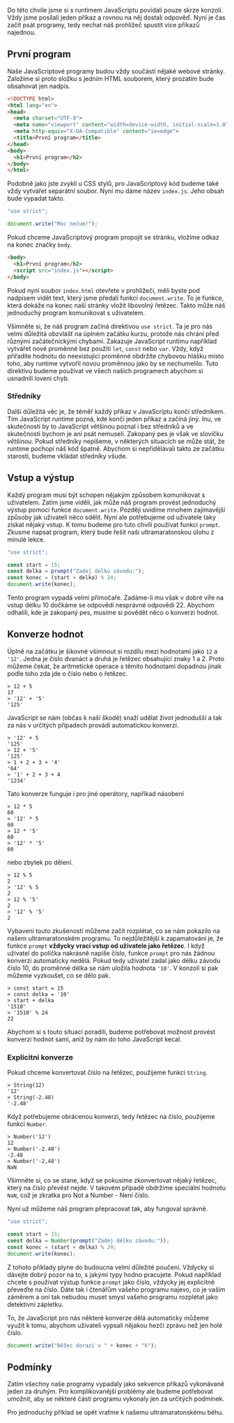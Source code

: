 Do této chvíle jsme si s runtimem JavaScriptu povídali pouze skrze konzoli. Vždy jsme posílali jeden příkaz a rovnou na něj dostali odpověď. Nyní je čas začít psát programy, tedy nechat náš prohlížeč spustit více příkazů najednou.

## První program

Naše JavaScriptové programy budou vždy součástí nějaké webové stránky. Založíme si proto složku s jedním HTML souborem, který prozatím bude obsahovat jen nadpis.

```html
<!DOCTYPE html>
<html lang="en">
<head>
  <meta charset="UTF-8">
  <meta name="viewport" content="width=device-width, initial-scale=1.0">
  <meta http-equiv="X-UA-Compatible" content="ie=edge">
  <title>První program</title>
</head>
<body>
  <h1>První program</h2>
</body>
</html>
```

Podobně jako jste zvyklí u CSS stylů, pro JavaScriptový kód budeme také vždy vytvářet separátní soubor. Nyní mu dáme název `index.js`. Jeho obsah bude vypadat takto.

```js
"use strict";

document.write("Moc nečum!");
```

Pokud chceme JavaScriptový program propojit se stránku, vložíme odkaz na konec značky `body`.

```html
<body>
  <h1>První program</h2>
  <script src="index.js"></script>
</body>
```

Pokud nyní soubor `index.html` otevřete v prohlížeči, měli byste pod nadpisem vidět text, který jsme předali funkci `document.write`. To je funkce, která dokáže na konec naší stránky vložit libovolný řetězec. Takto může náš jednoduchý program komunikovat s uživatelem.

Všimněte si, že náš program začíná direktivou `use strict`. Ta je pro nás velmi důležitá obzvlášť na úplném začátku kurzu, protože nás chrání před různými začátečníckými chybami. Zakazuje JavaScript runtimu například vytvářet nové proměnné bez použití `let`, `const` nebo `var`. Vždy, když přiřadíte hodnotu do neexistující proměnné obdržíte chybovou hlášku místo toho, aby runtime vytvořil novou proměnnou jako by se nechumelilo. Tuto direktivu budeme používat ve všech našich programech abychom si usnadnili lovení chyb.

### Středníky

Další důležitá věc je, že téměř každý příkaz v JavaScriptu končí středníkem. Tím JavaScript runtime pozná, kde končí jeden příkaz a začíná jiný. Inu, ve skutečnosti by to JavaScript většinou poznal i bez středníků a ve skutečnosti bychom je ani psát nemuseli. Zakopaný pes je však ve slovíčku <i>většinou</i>. Pokud středníky nepíšeme, v některých situacích se může stát, že runtime pochopí náš kód špatně. Abychom si nepřidělávali takto ze začátku starosti, budeme vkládat středníky všude.

## Vstup a výstup

Každý program musí být schopen nějakým způsobem komunikovat s uživatelem. Zatím jsme viděli, jak může náš program provést jednoduchý výstup pomocí funkce `document.write`. Později uvidíme mnohem zajímavější způsoby jak uživateli něco sdělit. Nyní ale potřebujeme od uživatele taky získat nějaký vstup. K tomu budeme pro tuto chvíli používat funkci `prompt`. Zkusme napsat program, který bude řešit naši ultramaratonskou úlohu z minulé lekce.

```js
"use strict";

const start = 15;
const delka = prompt("Zadej délku závodu:");
const konec = (start + delka) % 24;
document.write(konec);
```

Tento program vypadá velmi přímočaře. Zadáme-li mu však v dobré víře na vstup délku 10 dočkáme se odpovědi nesprávné odpovědi 22. Abychom odhalili, kde je zakopaný pes, musíme si povědět něco o konverzi hodnot.

## Konverze hodnot

Úplně na začátku je šikovné všimnout si rozdílu mezi hodnotami jako `12` a `'12'`. Jedna je číslo dvanáct a druhá je řetězec obsahující znaky 1 a 2. Proto můžeme čekat, že aritmetické operace s těmito hodnotami dopadnou jinak podle toho zda jde o číslo nebo o řetězec.

```jscon
> 12 + 5
17
> '12' + '5'
'125'
```

JavaScript se nám (občas k naší škodě) snaží udělat život jednodušší a tak za nás v určitých případech provádí automatickou konverzi.

```jscon
> '12' + 5
'125'
> 12 + '5'
'125'
> 1 + 2 + 3 + '4'
'64'
> '1' + 2 + 3 + 4
'1234'
```

Tato konverze funguje i pro jiné operátory, napříkad násobení

```jscon
> 12 * 5
60
> '12' * 5
60
> 12 * '5'
60
> '12' * '5'
60
```

nebo zbytek po dělení.

```jscon
> 12 % 5
2
> '12' % 5
2
> 12 % '5'
2
> '12' % '5'
2
```

Vybaveni touto zkušeností můžeme začít rozplétat, co se nám pokazilo na našem ultramaratonském programu. To nejdůležitější k zapamatování je, že funkce `prompt` **vždycky vrací vstup od uživatele jako řetězec**. I když uživatel do políčka nakrásně napíše číslo, funkce `prompt` pro nás žádnou konverzi automaticky nedělá. Pokud tedy uživatel zadal jako délku závodu číslo 10, do proměnné délka se nám uložila hodnota `'10'`. V konzoli si pak můžeme vyzkoušet, co se dělo pak.

```jscon
> const start = 15
> const delka = '10'
> start + delka
'1510'
> '1510' % 24
22
```

Abychom si s touto situací poradili, budeme potřebovat možnost provést konverzi hodnot sami, aniž by nám do toho JavaScript kecal.

### Explicitní konverze

Pokud chceme konvertovat číslo na řetězec, použijeme funkci `String`.

```jscon
> String(12)
'12'
> String(-2.48)
'-2.48'
```

Když potřebujeme obrácenou konverzi, tedy řetězec na číslo, použijeme funkci `Number`.

```jscon
> Number('12')
12
> Number('-2.48')
-2.48
> Number('-2,48')
NaN
```

Všimněte si, co se stane, když se pokusíme zkonvertovat nějaký řetězec, který na číslo převést nejde. V takovém případě obdržíme speciální hodnotu `NaN`, což je zkratka pro Not a Number - Není číslo.

Nyní už můžeme náš program přepracovat tak, aby fungoval správně.

```js
"use strict";

const start = 15;
const delka = Number(prompt("Zadej délku závodu:"));
const konec = (start + delka) % 24;
document.write(konec);
```

Z tohoto příklady plyne do budoucna velmi důležité poučení. Vždycky si dávejte dobrý pozor na to, s jakými typy hodno pracujete. Pokud například chcete s používat výstup funkce `prompt` jako číslo, vždycky jej explicitně převeďte na číslo. Dáte tak i čtenářům vašeho programu najevo, co je vaším záměrem a oni tak nebudou muset smysl vašeho programu rozplétat jako detektivní zápletku.

To, že JavaScript pro nás některé konverze dělá automaticky můžeme využít k tomu, abychom uživateli vypsali nějakou hezčí zprávu než jen holé číslo.

```js
document.write("Běžec dorazí v " + konec + "h");
```

## Podmínky

Zatím všechny naše programy vypadaly jako sekvence příkazů vykonávané jeden za druhým. Pro komplikovanější problémy ale budeme potřebovat umožnit, aby se některé části programu vykonaly jen za určitých podmínek.

Pro jednoduchý příklad se opět vraťme k našemu ultramaratonskému běhu.
